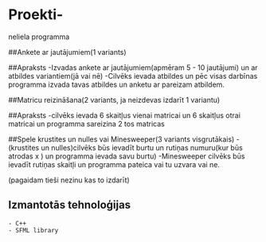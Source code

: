 # Proekti-
neliela programma


##Ankete ar jautājumiem(1 variants)

##Apraksts
   -Izvadas ankete ar jautājumiem(apmēram 5 - 10 jautājumi) un ar atbildes variantiem(jā vai nē)
   -Cilvēks ievada atbildes un pēc visas darbīnas programma izvada tavas atbildes un anketu ar pareizam atbildem.

##Matricu reizināšana(2 variants, ja neizdevas izdarīt 1 variantu)

##Apraksts
  -cilvēks ievada 6 skaitļus vienai matricai un 6 skaitļus otrai matricai un programma sareizina 2 tos matricas 

##Spele krustites un nulles vai  Minesweeper(3 variants visgrutākais)
  -(krustites un nulles)cilvēks būs ievadīt burtu un rutiņas numuru(kur būs atrodas x )
  un programma ievada savu burtu)
  -Minesweeper cilvēks būs ievadīt  rutiņas skaitļi un programma pateica vai tu uzvara vai ne.
  


(pagaidam tieši nezinu kas to izdarīt)
## Izmantotās tehnoloģijas
	- C++
	- SFML library
